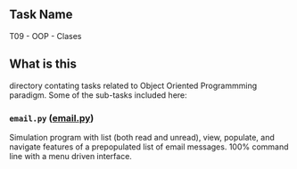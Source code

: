 ## Task Name
T09 - OOP - Clases

## What is this
directory contating tasks related to Object Oriented Programmming paradigm.
Some of the sub-tasks included here:

### `email.py` \([email.py](email.py)\)
Simulation program with list (both read and unread), view, populate, and navigate features of a prepopulated list of email
messages. 100% command line with a menu driven interface.
